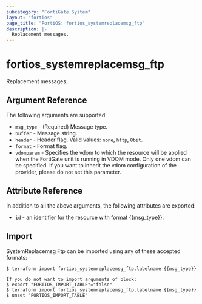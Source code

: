 ```yaml
---
subcategory: "FortiGate System"
layout: "fortios"
page_title: "FortiOS: fortios_systemreplacemsg_ftp"
description: |-
  Replacement messages.
---
```


# fortios_systemreplacemsg_ftp
Replacement messages.

## Argument Reference

The following arguments are supported:

* `msg_type` - (Required) Message type.
* `buffer` - Message string.
* `header` - Header flag. Valid values: `none`, `http`, `8bit`.
* `format` - Format flag.
* `vdomparam` - Specifies the vdom to which the resource will be applied when the FortiGate unit is running in VDOM mode. Only one vdom can be specified. If you want to inherit the vdom configuration of the provider, please do not set this parameter.


## Attribute Reference

In addition to all the above arguments, the following attributes are exported:
* `id` - an identifier for the resource with format {{msg_type}}.

## Import

SystemReplacemsg Ftp can be imported using any of these accepted formats:
```
$ terraform import fortios_systemreplacemsg_ftp.labelname {{msg_type}}

If you do not want to import arguments of block:
$ export "FORTIOS_IMPORT_TABLE"="false"
$ terraform import fortios_systemreplacemsg_ftp.labelname {{msg_type}}
$ unset "FORTIOS_IMPORT_TABLE"
```
